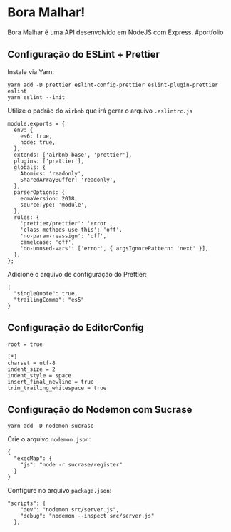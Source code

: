 # Bora Malhar!
Bora Malhar é uma API desenvolvido em NodeJS com Express. #portfolio

## Configuração do ESLint + Prettier

Instale via Yarn:
```
yarn add -D prettier eslint-config-prettier eslint-plugin-prettier eslint
yarn eslint --init
```

Utilize o padrão do `airbnb` que irá gerar o arquivo `.eslintrc.js`

```
module.exports = {
  env: {
    es6: true,
    node: true,
  },
  extends: ['airbnb-base', 'prettier'],
  plugins: ['prettier'],
  globals: {
    Atomics: 'readonly',
    SharedArrayBuffer: 'readonly',
  },
  parserOptions: {
    ecmaVersion: 2018,
    sourceType: 'module',
  },
  rules: {
    'prettier/prettier': 'error',
    'class-methods-use-this': 'off',
    'no-param-reassign': 'off',
    camelcase: 'off',
    'no-unused-vars': ['error', { argsIgnorePattern: 'next' }],
  },
};
```

Adicione o arquivo de configuração do Prettier:

```
{
  "singleQuote": true,
  "trailingComma": "es5"
}
```

## Configuração do EditorConfig

```
root = true

[*]
charset = utf-8
indent_size = 2
indent_style = space
insert_final_newline = true
trim_trailing_whitespace = true
```

## Configuração do Nodemon com Sucrase

```
yarn add -D nodemon sucrase
```

Crie o arquivo `nodemon.json`:

```
{
  "execMap": {
    "js": "node -r sucrase/register"
  }
}
```

Configure no arquivo `package.json`:

```
"scripts": {
    "dev": "nodemon src/server.js",
    "debug": "nodemon --inspect src/server.js"
  },
```

